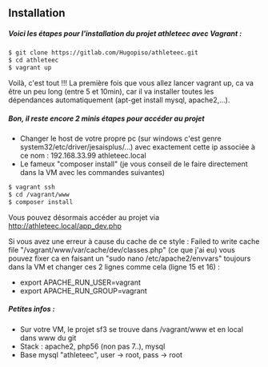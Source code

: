 ## Installation

##### Voici les étapes pour l'installation du projet athleteec avec Vagrant :

```sh
$ git clone https://gitlab.com/Hugopiso/athleteec.git
$ cd athleteec
$ vagrant up
```

Voilà, c'est tout !!! La première fois que vous allez lancer vagrant up, ca va être un peu long (entre 5 et 10min), car il va installer toutes les dépendances automatiquement (apt-get install mysql, apache2,...).

##### Bon, il reste encore 2 minis étapes pour accéder au projet
* Changer le host de votre propre pc (sur windows c'est genre system32/etc/driver/jesaisplus/...) avec exactement cette ip associée à ce nom : 192.168.33.99 athleteec.local
* Le fameux "composer install" (je vous conseil de le faire directement dans la VM avec les commandes suivantes)

```sh
$ vagrant ssh
$ cd /vagrant/www
$ composer install
```

Vous pouvez désormais accéder au projet via http://athleteec.local/app_dev.php

Si vous avez une erreur à cause du cache de ce style : Failed to write cache file "/vagrant/www/var/cache/dev/classes.php" (ce que j'ai eu)
vous pouvez fixer ca en faisant un "sudo nano /etc/apache2/envvars" toujours dans la VM et changer ces 2 lignes comme cela (ligne 15 et 16) :
* export APACHE_RUN_USER=vagrant
* export APACHE_RUN_GROUP=vagrant

##### Petites infos :
* Sur votre VM, le projet sf3 se trouve dans /vagrant/www et en local dans www du git
* Stack : apache2, php56 (non pas 7..), mysql
* Base mysql "athleteec", user -> root, pass -> root
